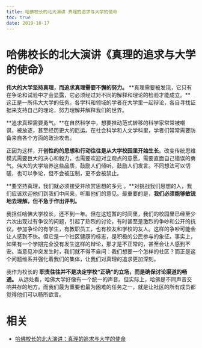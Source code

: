 ```yaml
---
title: 哈佛校长的北大演讲 真理的追求与大学的使命
toc: true
date: 2019-10-17
---
```

# 哈佛校长的北大演讲《真理的追求与大学的使命》

**伟大的大学坚持真理，而追求真理需要不懈的努力。** **真理需要被发现，它只有在争论和试验中才会显露，它必须经过对不同的解释和理论的检验才能成立。**这正是一所伟大大学的任务。各学科和领域的学者在大学⾥一起辩论，各自寻找证据来⽀持自己的理论，努力理解并解释我们的世界。

**追求真理需要勇⽓。**在自然科学中，想要推动范式转移的科学家常常被嘲讽，被放逐，甚至经历更大的厄运。在社会科学和人文学科⾥，学者们常常需要防备来自各个方面的政治攻击。

正因为这样，开**创性的的思想和行动往往是从大学校园⾥开始生长**。改变传统思维模式需要巨大的决⼼和毅力，也需要欢迎对立观点的意愿，需要直面自己错误的勇⽓。伟大的大学培养这些品质，⿎励人们倾听，⿎励人们发⾔。不同想法可以切磋，也可以争论，但不会被压制，更不会被禁⽌。

**要坚持真理，我们就必须接受并欣赏思想的多元 。**对挑战我们思想的人，我们应该欢迎他们到我们中间来，听取他们的意见。最重要的是，**我们必须能够敏锐地去理解，但不急于作出评判。**

我担任哈佛大学校长，还不到一年。但在这短暂的时间⾥，我们的校园⾥已经至少六次出现过有争议的问题，引起了热烈的讨论，有时甚至是激烈的争吵和公开的抗议。参加争论的有学生，有教职员工，也有校友和学校的友人。这样的争吵可能会让人感到不快。但它是一个社区健康的标志，是积极的公民参与的象征。事实上，如果有一个学期完全没有发生这样的辩论，那才是不正常的，甚至会让人感到不安。当意见冲突发生时，我们就不得不自问：我们想要一个怎样的社区？而正是这个问题维系并强化着我们的集体，让我们对真理的追求更加深刻。

我作为校长的 **职责往往并不是决定学校“正确”的立场，而是确保讨论渠道的畅通。** 从远处看，哈佛大学好像有一个统一的声⾳。但实际上，哈佛是不同声⾳交响共存的地方。而我们最为重要也最为困难的任务之一，就是让社区的所有成员都觉得他们可以畅所欲⾔。


# 相关

- [哈佛校长的北大演讲：真理的追求与大学的使命](http://www.sohu.com/a/303534061_340226)
